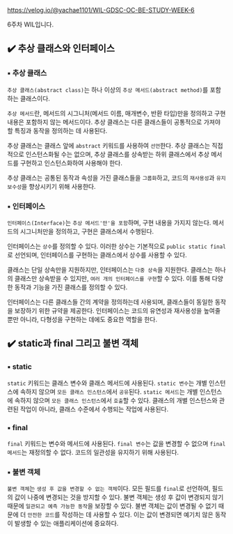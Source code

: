 https://velog.io/@yachae1101/WIL-GDSC-OC-BE-STUDY-WEEK-6

6주차 WIL입니다.

## ✔️ 추상 클래스와 인터페이스

### ▪️ 추상 클래스
`추상 클래스(abstract class)`는 하나 이상의 `추상 메서드(abstract method)`를 포함하는 클래스이다.

`추상 메서드`란, 메서드의 시그니처(메서드 이름, 매개변수, 반환 타입)만을 정의하고 구현 내용은 포함하지 않는 메서드이다. 추상 클래스는 다른 클래스들이 공통적으로 가져야 할 특징과 동작을 정의하는 데 사용된다.

추상 클래스는 클래스 앞에 `abstract` 키워드를 사용하여 `선언`한다. 추상 클래스는 직접적으로 인스턴스화될 수는 없으며, 추상 클래스를 상속받는 하위 클래스에서 추상 메서드를 구현하고 인스턴스화하여 사용해야 한다.

추상 클래스는 공통된 동작과 속성을 가진 클래스들을 `그룹화`하고, 코드의 `재사용성`과 `유지보수성`을 향상시키기 위해 사용한다.

### ▪️ 인터페이스
`인터페이스(Interface)`는 `추상 메서드'만'을 포함`하며, 구현 내용을 가지지 않는다. 메서드의 시그니처만을 정의하고, 구현은 클래스에서 수행된다.

인터페이스는 `상수`를 정의할 수 있다. 이러한 상수는 기본적으로 `public static final`로 선언되며, 인터페이스를 구현하는 클래스에서 상수를 사용할 수 있다.

클래스는 단일 상속만을 지원하지만, 인터페이스는 `다중 상속`을 지원한다. 클래스는 하나의 클래스만 상속받을 수 있지만, `여러 개의 인터페이스를 구현`할 수 있다. 이를 통해 다양한 동작과 기능을 가진 클래스를 정의할 수 있다.

인터페이스는 다른 클래스들 간의 계약을 정의하는데 사용되며, 클래스들이 동일한 동작을 보장하기 위한 규약을 제공한다. 인터페이스는 코드의 유연성과 재사용성을 높여줄 뿐만 아니라, 다형성을 구현하는 데에도 중요한 역할을 한다.

## ✔️ static과 final 그리고 불변 객체

### ▪️ static
`static` 키워드는 클래스 변수와 클래스 메서드에 사용된다. 
`static 변수`는 개별 인스턴스에 속하지 않으며 `모든 클래스 인스턴스`에서 `공유`된다.
`static 메서드`는 개별 인스턴스에 속하지 않으며 `모든 클래스 인스턴스`에서 `호출`할 수 있다. 클래스의 개별 인스턴스와 관련된 작업이 아니라, 클래스 수준에서 수행되는 작업에 사용된다.

### ▪️ final
`final` 키워드는 변수와 메서드에 사용된다.
`final 변수`는 값을 변경할 수 없으며
`final 메서드`는 재정의할 수 없다.
코드의 일관성을 유지하기 위해 사용된다.

### ▪️ 불변 객체
`불변 객체`는 `생성 후 값을 변경할 수 없는 객체`이다. 모든 필드를 `final`로 선언하여, 필드의 값이 나중에 변경되는 것을 방지할 수 있다.
불변 객체는 생성 후 값이 변경되지 않기 때문에 `일관되고 예측 가능한 동작`을 보장할 수 있다.
불변 객체는 값이 변경될 수 없기 때문에 더 `안전한 코드`를 작성하는 데 사용할 수 있다. 이는 값이 변경되면 예기치 않은 동작이 발생할 수 있는 애플리케이션에 중요하다.